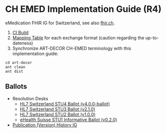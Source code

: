# CH EMED Implementation Guide (R4)
eMedication FHIR IG for Switzerland, see also [fhir.ch](https://fhir.ch).

1. [CI Build](http://build.fhir.org/ig/hl7ch/ch-emed/branches/master/index.html) 
2. [Mapping Table](https://docs.google.com/spreadsheets/d/1Ui3NGFE2I8yiOlHELk-B0Pke2l9-Jbe5BTeYOnS8-uE/edit#gid=1859696266) for each exchange format (caution regarding the up-to-dateness)
3. Synchronize ART-DECOR CH-EMED terminology with this implementation guide:

```
cd art-decor
ant clean
ant dist
```

## Ballots
* Resolution Desks
   * [HL7 Switzerland STU4 Ballot (v4.0.0-ballot)](https://github.com/hl7ch/ch-emed/blob/master/ballots/4.0.0_STU4-ballot.md)
   * [HL7 Switzerland STU3 Ballot (v2.1.0)](https://github.com/hl7ch/ch-emed/blob/master/ballots/2.1.0_STU3-ballot.md)
   * [HL7 Switzerland STU2 Ballot (v1.0.0)](https://github.com/hl7ch/ch-emed/blob/master/ballots/1.0.0_STU2-ballot.md)
   * [eHealth Suisse STU1 Informative Ballot (v0.2.0)](https://github.com/hl7ch/ch-emed/blob/master/ballots/0.2.0_STU1-informative-ballot.md)
* [Publication (Version) History IG](http://fhir.ch/ig/ch-emed/history.html)
